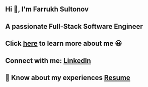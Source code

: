 ## Hi 👋, I'm Farrukh Sultonov

## A passionate Full-Stack Software Engineer

## Click [here](https://portfolio-farrukhsultonov.vercel.app/) to learn more about me  😃

## Connect with me: [LinkedIn](https://linkedin.com/in/farrukh-sultonov/)

## 📄 Know about my experiences [Resume](https://drive.google.com/file/d/1U1gpqN3YiVhb2eKIgsyKK04oyEgSMpgO/view)